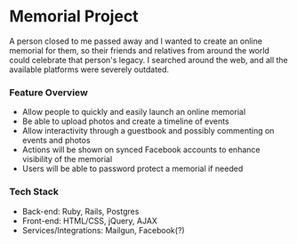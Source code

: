 # Memorial Project

A person closed to me passed away and I wanted to create an online memorial for them, so their friends and relatives from around the world could celebrate that person's legacy. I searched around the web, and all the available platforms were severely outdated.

### Feature Overview
* Allow people to quickly and easily launch an online memorial
* Be able to upload photos and create a timeline of events
* Allow interactivity through a guestbook and possibly commenting on events and photos
* Actions will be shown on synced Facebook accounts to enhance visibility of the memorial
* Users will be able to password protect a memorial if needed

### Tech Stack
* Back-end: Ruby, Rails, Postgres
* Front-end: HTML/CSS, jQuery, AJAX
* Services/Integrations: Mailgun, Facebook(?)
